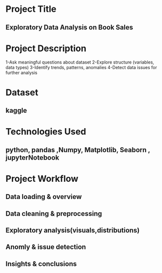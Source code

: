 # Project Title
##  Exploratory Data Analysis on Book Sales

# Project Description
 1-Ask meaningful questions about dataset
2-Explore structure (variables, data types)
3-Identify trends, patterns, anomalies
4-Detect data issues for further analysis

# Dataset
## kaggle
 # Technologies Used
 ## python, pandas ,Numpy, Matplotlib, Seaborn , jupyterNotebook
# Project Workflow
## Data loading & overview
## Data cleaning & preprocessing
## Exploratory analysis(visuals,distributions)
## Anomly & issue detection
## Insights & conclusions

